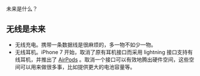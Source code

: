 未来是什么？


## 无线是未来

- 无线充电。携带一条数据线是很麻烦的，多一物不如少一物。
- 无线耳机。iPhone 7 开始，取消了原有耳机接口而采用 lightning 接口支持有线耳机，并推出了 [AirPods](http://www.apple.com/airpods/) 。取消一个接口可以有效地腾出硬件空间，这些空间可以用来做很多事，比如提供更大的电池容量等。



